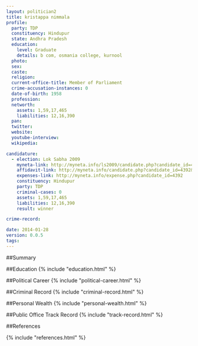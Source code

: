 ```yaml
---
layout: politician2
title: kristappa nimmala
profile: 
  party: TDP
  constituency: Hindupur
  state: Andhra Pradesh
  education: 
    level: Graduate
    details: b com, osmania college, kurnool
  photo: 
  sex: 
  caste: 
  religion: 
  current-office-title: Member of Parliament
  crime-accusation-instances: 0
  date-of-birth: 1958
  profession: 
  networth: 
    assets: 1,59,17,465
    liabilities: 12,16,390
  pan: 
  twitter: 
  website: 
  youtube-interview: 
  wikipedia: 

candidature: 
  - election: Lok Sabha 2009
    myneta-link: http://myneta.info/ls2009/candidate.php?candidate_id=4392
    affidavit-link: http://myneta.info/candidate.php?candidate_id=4392&scan=original
    expenses-link: http://myneta.info/expense.php?candidate_id=4392
    constituency: Hindupur 
    party: TDP
    criminal-cases: 0
    assets: 1,59,17,465
    liabilities: 12,16,390
    result: winner 

crime-record: 

date: 2014-01-28
version: 0.0.5
tags: 
---
```

##Summary


##Education
{% include "education.html" %}


##Political Career
{% include "political-career.html" %}


##Criminal Record
{% include "criminal-record.html" %}


##Personal Wealth
{% include "personal-wealth.html" %}


##Public Office Track Record
{% include "track-record.html" %}


##References


{% include "references.html" %}
